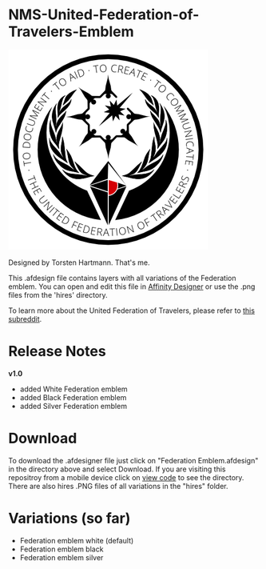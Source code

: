 # NMS-United-Federation-of-Travelers-Emblem

![default Federation emblem](https://github.com/donswelt/NMS-United-Federation-of-Travelers-Emblem/blob/master/images/ufot.png)

Designed by Torsten Hartmann. That's me.

This .afdesign file contains layers with all variations of the Federation emblem. You can open and edit this file in [Affinity Designer](https://affinity.serif.com/) or use the .png files from the 'hires' directory.

To learn more about the United Federation of Travelers, please refer to [this subreddit](https://www.reddit.com/r/NMS_Federation/).

# Release Notes

**v1.0**
- added White Federation emblem
- added Black Federation emblem
- added Silver Federation emblem

# Download

To download the .afdesigner file just click on "Federation Emblem.afdesign" in the directory above and select Download.
If you are visiting this repositroy from a mobile device click on [view code](https://github.com/donswelt/NMS-United-Federation-of-Travelers-Emblem?files=1) to see the directory.
There are also hires .PNG files of all variations in the "hires" folder.

# Variations (so far)

- Federation emblem white (default)
- Federation emblem black
- Federation emblem silver
